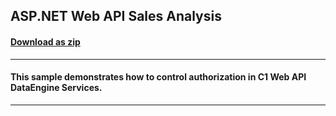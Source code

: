 ## ASP.NET Web API Sales Analysis
#### [Download as zip](https://downgit.github.io/#/home?url=https://github.com/GrapeCity/ComponentOne-Web-API-Samples/tree/master/SalesAnalysis)
____
#### This sample demonstrates how to control authorization in C1 Web API DataEngine Services.
____
